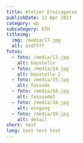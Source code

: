 ```yaml
---
title: Atelier Eroicagasse
publishDate: 22 Apr 2023
category: wp
subcategory: EFH
titleimg: 
  img: /media/17.jpg
  alt: asdffff
fotos:
  - foto: /media/13.jpg
    alt: baustelle
  - foto: /media/14.jpg
    alt: baustelle 2
  - foto: /media/15.jpg
    alt: fassade
  - foto: /media/16.jpg
    alt: fasssade2
  - foto: /media/18.jpg
    alt: eingang
  - foto: /media/19.jpg
    alt: detail
short: text
long: text text text
---
```

